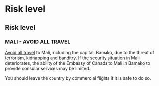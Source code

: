 # Risk level

## Risk level

### MALI - AVOID ALL TRAVEL

[Avoid all travel](#levels "Risk Levels") to Mali, including the capital, Bamako, due to the threat of terrorism, kidnapping and banditry. If the security situation in Mali deteriorates, the ability of the Embassy of Canada to Mali in Bamako to provide consular services may be limited.

You should leave the country by commercial flights if it is safe to do so.